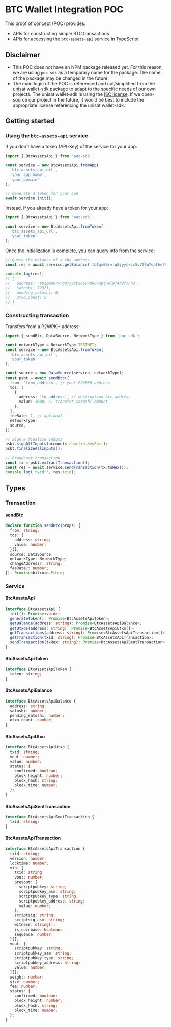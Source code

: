 # BTC Wallet Integration POC

This proof of concept (POC) provides:
- APIs for constructing simple BTC transactions
- APIs for accessing the `btc-assets-api` service in TypeScript

## Disclaimer

- This POC does not have an NPM package released yet. For this reason, we are using `poc-sdk` as a temporary name for the package. The name of the package may be changed in the future.
- The main logic of the POC is referenced and cut/simplified from the [unisat wallet-sdk](https://github.com/unisat-wallet/wallet-sdk) package to adapt to the specific needs of our own projects. The unisat wallet-sdk is using the [ISC license](https://github.com/unisat-wallet/wallet-sdk/blob/master/LICENSE). If we open-source our project in the future, it would be best to include the appropriate license referencing the unisat wallet-sdk.

## Getting started

### Using the `btc-assets-api` service

If you don't have a token (API-Key) of the service for your app:
```typescript
import { BtcAssetsApi } from 'poc-sdk';

const service = new BtcAssetsApi.fromApp(
  'btc_assets_api_url', 
  'your_app_name', 
  'your_domain'
);

// Generate a token for your app
await service.init();
```

Instead, if you already have a token for your app:
```typescript
import { BtcAssetsApi } from 'poc-sdk';

const service = new BtcAssetsApi.fromToken(
  'btc_assets_api_url', 
  'your_token'
);
```

Once the initialization is complete, you can query info from the service:
```typescript
// Query the balance of a the address
const res = await service.getBalance('tb1qm06rvrq8jyyckzc5v709u7qpthel9j4d9f7nh3');

console.log(res);
// {
//   address: 'tb1qm06rvrq8jyyckzc5v709u7qpthel9j4d9f7nh3',
//   satoshi: 72921,
//   pending_satoshi: 0,
//   utxo_count: 5
// }
```

### Constructing transaction

Transfers from a P2WPKH address:
```typescript
import { sendBtc, DataSource, NetworkType } from 'poc-sdk';

const networkType = NetworkType.TESTNET;
const service = new BtcAssetsApi.fromToken(
  'btc_assets_api_url',
  'your_token'
);

const source = new DataSource(service, networkType);
const psbt = await sendBtc({
  from: 'from_address', // your P2WPKH address
  tos: [
    {
      address: 'to_address', // destination btc address
      value: 1000, // transfer satoshi amount
    },
  ],
  feeRate: 1, // optional
  networkType,
  source,
});

// Sign & finalize inputs
psbt.signAllInputs(accounts.charlie.keyPair);
psbt.finalizeAllInputs();

// Broadcast transaction
const tx = psbt.extractTransaction();
const res = await service.sendTransaction(tx.toHex());
console.log('txid:', res.txid);
```

## Types

### Transaction

#### sendBtc

```typescript
declare function sendBtc(props: {
  from: string;
  tos: {
    address: string;
    value: number;
  }[];
  source: DataSource;
  networkType: NetworkType;
  changeAddress?: string;
  feeRate?: number;
}): Promise<bitcoin.Psbt>;
```

### Service

#### BtcAssetsApi

```typescript
interface BtcAssetsApi {
  init(): Promise<void>;
  generateToken(): Promise<BtcAssetsApiToken>;
  getBalance(address: string): Promise<BtcAssetsApiBalance>;
  getUtxos(address: string): Promise<BtcAssetsApiUtxo[]>;
  getTransactions(address: string): Promise<BtcAssetsApiTransaction[]>;
  getTransaction(txid: string): Promise<BtcAssetsApiTransaction>;
  sendTransaction(txHex: string): Promise<BtcAssetsApiSentTransaction>;
}
```

#### BtcAssetsApiToken
```typescript
interface BtcAssetsApiToken {
  token: string;
}
```

#### BtcAssetsApiBalance
```typescript
interface BtcAssetsApiBalance {
  address: string;
  satoshi: number;
  pending_satoshi: number;
  utxo_count: number;
}
```

#### BtcAssetsApiUtxo
```typescript
interface BtcAssetsApiUtxo {
  txid: string;
  vout: number;
  value: number;
  status: {
    confirmed: boolean;
    block_height: number;
    block_hash: string;
    block_time: number;
  };
}
```

#### BtcAssetsApiSentTransaction
```typescript
interface BtcAssetsApiSentTransaction {
  txid: string;
}
```

#### BtcAssetsApiTransaction
```typescript
interface BtcAssetsApiTransaction {
  txid: string;
  version: number;
  locktime: number;
  vin: {
    txid: string;
    vout: number;
    prevout: {
      scriptpubkey: string;
      scriptpubkey_asm: string;
      scriptpubkey_type: string;
      scriptpubkey_address: string;
      value: number;
    };
    scriptsig: string;
    scriptsig_asm: string;
    witness: string[];
    is_coinbase: boolean;
    sequence: number;
  }[];
  vout: {
    scriptpubkey: string;
    scriptpubkey_asm: string;
    scriptpubkey_type: string;
    scriptpubkey_address: string;
    value: number;
  }[];
  weight: number;
  size: number;
  fee: number;
  status: {
    confirmed: boolean;
    block_height: number;
    block_hash: string;
    block_time: number;
  };
}
```
